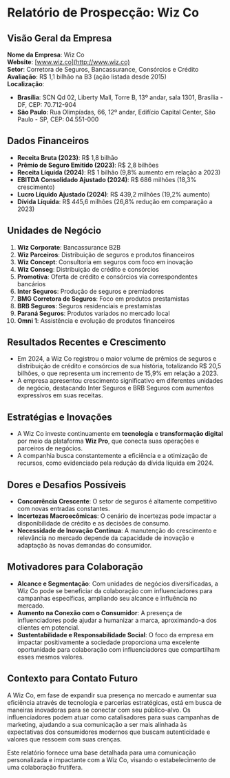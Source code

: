 # Relatório de Prospecção: Wiz Co

## Visão Geral da Empresa
**Nome da Empresa**: Wiz Co  
**Website**: [www.wiz.co](http://www.wiz.co)  
**Setor**: Corretora de Seguros, Bancassurance, Consórcios e Crédito  
**Avaliação**: R$ 1,1 bilhão na B3 (ação listada desde 2015)  
**Localização**:
- **Brasília**: SCN Qd 02, Liberty Mall, Torre B, 13º andar, sala 1301, Brasília - DF, CEP: 70.712-904
- **São Paulo**: Rua Olimpíadas, 66, 12º andar, Edifício Capital Center, São Paulo - SP, CEP: 04.551-000

## Dados Financeiros
- **Receita Bruta (2023)**: R$ 1,8 bilhão
- **Prêmio de Seguro Emitido (2023)**: R$ 2,8 bilhões 
- **Receita Líquida (2024)**: R$ 1 bilhão (9,8% aumento em relação a 2023)
- **EBITDA Consolidado Ajustado (2024)**: R$ 686 milhões (18,3% crescimento)
- **Lucro Líquido Ajustado (2024)**: R$ 439,2 milhões (19,2% aumento)
- **Dívida Líquida**: R$ 445,6 milhões (26,8% redução em comparação a 2023)

## Unidades de Negócio
1. **Wiz Corporate**: Bancassurance B2B
2. **Wiz Parceiros**: Distribuição de seguros e produtos financeiros
3. **Wiz Concept**: Consultoria em seguros com foco em inovação
4. **Wiz Conseg**: Distribuição de crédito e consórcios
5. **Promotiva**: Oferta de crédito e consórcios via correspondentes bancários
6. **Inter Seguros**: Produção de seguros e premiadores
7. **BMG Corretora de Seguros**: Foco em produtos prestamistas
8. **BRB Seguros**: Seguros residenciais e prestamistas
9. **Paraná Seguros**: Produtos variados no mercado local
10. **Omni 1**: Assistência e evolução de produtos financeiros

## Resultados Recentes e Crescimento
- Em 2024, a Wiz Co registrou o maior volume de prêmios de seguros e distribuição de crédito e consórcios de sua história, totalizando R$ 20,5 bilhões, o que representa um incremento de 15,9% em relação a 2023.
- A empresa apresentou crescimento significativo em diferentes unidades de negócio, destacando Inter Seguros e BRB Seguros com aumentos expressivos em suas receitas.

## Estratégias e Inovações
- A Wiz Co investe continuamente em **tecnologia** e **transformação digital** por meio da plataforma **Wiz Pro**, que conecta suas operações e parceiros de negócios.
- A companhia busca constantemente a eficiência e a otimização de recursos, como evidenciado pela redução da dívida líquida em 2024.

## Dores e Desafios Possíveis
- **Concorrência Crescente**: O setor de seguros é altamente competitivo com novas entradas constantes.
- **Incertezas Macroecômicas**: O cenário de incertezas pode impactar a disponibilidade de crédito e as decisões de consumo.
- **Necessidade de Inovação Contínua**: A manutenção do crescimento e relevância no mercado depende da capacidade de inovação e adaptação às novas demandas do consumidor.

## Motivadores para Colaboração
- **Alcance e Segmentação**: Com unidades de negócios diversificadas, a Wiz Co pode se beneficiar da colaboração com influenciadores para campanhas específicas, ampliando seu alcance e influência no mercado.
- **Aumento na Conexão com o Consumidor**: A presença de influenciadores pode ajudar a humanizar a marca, aproximando-a dos clientes em potencial.
- **Sustentabilidade e Responsabilidade Social**: O foco da empresa em impactar positivamente a sociedade proporciona uma excelente oportunidade para colaboração com influenciadores que compartilham esses mesmos valores.

## Contexto para Contato Futuro
A Wiz Co, em fase de expandir sua presença no mercado e aumentar sua eficiência através de tecnologia e parcerias estratégicas, está em busca de maneiras inovadoras para se conectar com seu público-alvo. Os influenciadores podem atuar como catalisadores para suas campanhas de marketing, ajudando a sua comunicação a ser mais alinhada às expectativas dos consumidores modernos que buscam autenticidade e valores que ressoem com suas crenças. 

Este relatório fornece uma base detalhada para uma comunicação personalizada e impactante com a Wiz Co, visando o estabelecimento de uma colaboração frutífera.
